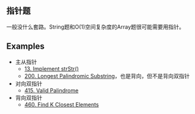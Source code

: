 ## 指针题
一般没什么套路。String题和O(1)空间复杂度的Array题很可能需要用指针。
## Examples
- 主从指针
    - [13. Implement strStr()](lint13.md)
    - [200. Longest Palindromic Substring](lint200.md)，也是背向，但不是背向双指针
- 对向双指针
    - [415. Valid Palindrome](lint415.md)
- 背向双指针
    - [460. Find K Closest Elements](lint460.md)
